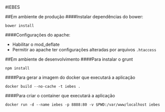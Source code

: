 #IEBES

##Em ambiente de produção
####Instalar dependências do bower:

`bower install`

####Configurações do apache:
* Habilitar o mod_deflate
* Permitir ao apache ter configurações alteradas por arquivos `.htaccess`

##Em ambiente de desenvolvimento
####Para instalar o grunt

`npm install`

####Para gerar a imagem do docker que executará a aplicação

`docker build --no-cache -t iebes .`

####Para criar o container que executará a aplicação

`docker run -d --name iebes -p 8888:80 -v $PWD:/var/www/localhost iebes`

